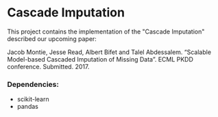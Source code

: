 # Cascade Imputation

This project contains the implementation of the "Cascade Imputation" described our upcoming paper:

Jacob Montie, Jesse Read, Albert Bifet and Talel Abdessalem. “Scalable Model-based Cascaded Imputation of Missing Data”.
ECML PKDD conference. Submitted. 2017.

### Dependencies:
* scikit-learn
* pandas
